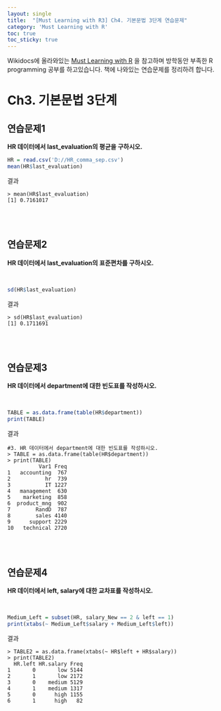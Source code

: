 ```yaml
---
layout: single
title:  "[Must Learning with R3] Ch4. 기본문법 3단계 연습문제"
category: 'Must Learning with R'
toc: true
toc_sticky: true
---
```



Wikidocs에 올라와있는 [Must Learning with R](https://wikidocs.net/book/4315) 을 참고하며 방학동안 부족한 R programming 공부를 하고있습니다. 책에 나와있는 연습문제를 정리하려 합니다.

# Ch3. 기본문법 3단계


## 연습문제1
**HR 데이터에서 last_evaluation의 평균을 구하시오.**

```R
HR = read.csv('D://HR_comma_sep.csv')
mean(HR$last_evaluation)
```
결과
```
> mean(HR$last_evaluation)
[1] 0.7161017
```
<br/><br/>
## 연습문제2
**HR 데이터에서 last_evaluation의 표준편차를 구하시오.** <br/>

<br/>

```R
sd(HR$last_evaluation)
```

결과
```
> sd(HR$last_evaluation)
[1] 0.1711691
```
<br/><br/>
## 연습문제3
**HR 데이터에서 department에 대한 빈도표를 작성하시오.**<br/>

<br/>

```R
TABLE = as.data.frame(table(HR$department))
print(TABLE)
```
결과
```
#3. HR 데이터에서 department에 대한 빈도표를 작성하시오.
> TABLE = as.data.frame(table(HR$department))
> print(TABLE)
          Var1 Freq
1   accounting  767
2           hr  739
3           IT 1227
4   management  630
5    marketing  858
6  product_mng  902
7        RandD  787
8        sales 4140
9      support 2229
10   technical 2720
```

<br/><br/>
## 연습문제4
**HR 데이터에서 left, salary에 대한 교차표를 작성하시오.** <br/>


<br/>

```R
Medium_Left = subset(HR, salary_New == 2 & left == 1)
print(xtabs(~ Medium_Left$salary + Medium_Left$left))
```
결과
```
> TABLE2 = as.data.frame(xtabs(~ HR$left + HR$salary))
> print(TABLE2)
  HR.left HR.salary Freq
1       0       low 5144
2       1       low 2172
3       0    medium 5129
4       1    medium 1317
5       0      high 1155
6       1      high   82
```

<br/><br/>
